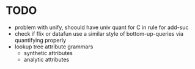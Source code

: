 # TODO

- problem with unify, shoould have univ quant for C in rule for add-suc 
- check if flix or datafun use a similar style of bottom-up-queries via
  quantifying properly
- lookup tree attribute grammars
  - synthetic attributes
  - analytic attributes